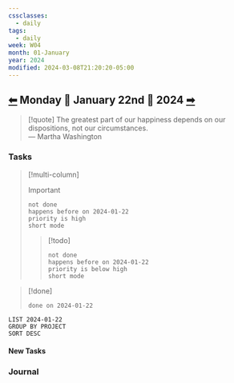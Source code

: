 ```yaml
---
cssclasses:
  - daily
tags:
  - daily
week: W04
month: 01-January
year: 2024
modified: 2024-03-08T21:20:20-05:00
---
```

  
## [⬅](2024-01-21.md) Monday 🔹 January 22nd 🔹 2024 [➡](./2024-01-23.md)  
  
> [!quote] The greatest part of our happiness depends on our dispositions, not our circumstances.  
> — Martha Washington  
  
### Tasks  
  
> [!multi-column]  
>   
> > [!important]  
> > ```tasks  
> > not done  
> > happens before on 2024-01-22  
> > priority is high  
> > short mode  
> > ```  
>   
> > [!todo]  
> > ```tasks  
> > not done  
> > happens before on 2024-01-22  
> > priority is below high  
> > short mode  
> > ```  
  
> [!done]  
> ```tasks  
> done on 2024-01-22  
> ```  
  
```toggl  
LIST 2024-01-22  
GROUP BY PROJECT  
SORT DESC  
```  
  
#### New Tasks  
  
  
  
### Journal  
  
  
[//begin]: # "Autogenerated link references for markdown compatibility"  
[2024-01-23|➡]: 2024-01-23 "2024-01-23"  
[//end]: # "Autogenerated link references"